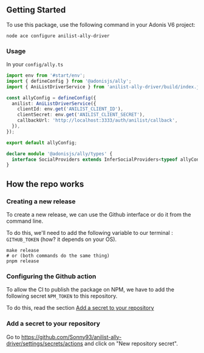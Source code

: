 ## Getting Started

To use this package, use the following command in your Adonis V6 project:
```shell
node ace configure anilist-ally-driver
```

### Usage

In your `config/ally.ts`
```typescript
import env from '#start/env';
import { defineConfig } from '@adonisjs/ally';
import { AniListDriverService } from 'anilist-ally-driver/build/index.js';

const allyConfig = defineConfig({
  anilist: AniListDriverService({
    clientId: env.get('ANILIST_CLIENT_ID'),
    clientSecret: env.get('ANILIST_CLIENT_SECRET'),
    callbackUrl: 'http://localhost:3333/auth/anilist/callback',
  }),
});

export default allyConfig;

declare module '@adonisjs/ally/types' {
  interface SocialProviders extends InferSocialProviders<typeof allyConfig> {}
}
```

## How the repo works

### Creating a new release

To create a new release, we can use the Github interface or do it from the command line.

To do this, we'll need to add the following variable to our terminal : `GITHUB_TOKEN` (how? it depends on your OS).

```shell
make release
# or (both commands do the same thing)
pnpm release
```

### Configuring the Github action

To allow the CI to publish the package on NPM, we have to add the following secret `NPM_TOKEN` to this repository.

To do this, read the section [Add a secret to your repository](#add-a-secret-to-your-repository)

### Add a secret to your repository

Go to https://github.com/Sonny93/anilist-ally-driver/settings/secrets/actions and click on "New repository secret".
